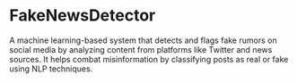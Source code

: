 # FakeNewsDetector
A machine learning-based system that detects and flags fake rumors on social media by analyzing content from platforms like Twitter and news sources. It helps combat misinformation by classifying posts as real or fake using NLP techniques.
